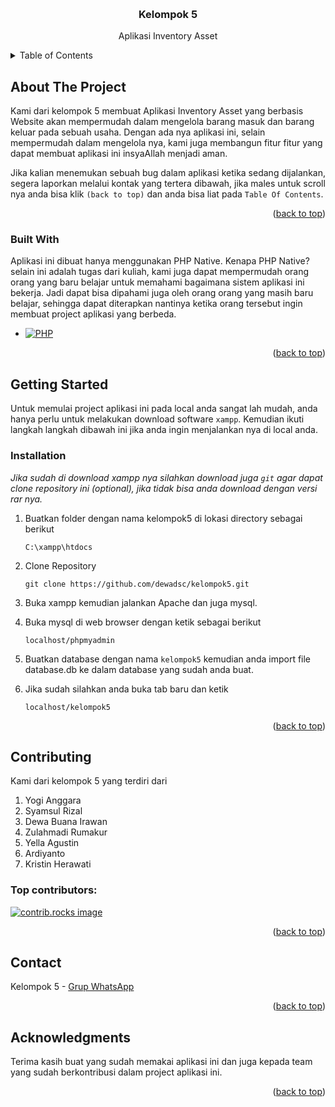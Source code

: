 <a id="readme-top"></a>

<br />
<div align="center">
  <h3 align="center">Kelompok 5</h3>

  <p align="center">
    Aplikasi Inventory Asset
  </p>
</div>

<details>
  <summary>Table of Contents</summary>
  <ol>
    <li>
      <a href="#about-the-project">About The Project</a>
      <ul>
        <li><a href="#built-with">Built With</a></li>
      </ul>
    </li>
    <li>
      <a href="#getting-started">Getting Started</a>
      <ul>
        <li><a href="#installation">Installation</a></li>
      </ul>
    </li>
    <li><a href="#contributing">Contributing</a></li>
    <li><a href="#contact">Contact</a></li>
    <li><a href="#acknowledgments">Acknowledgments</a></li>
  </ol>
</details>

## About The Project

Kami dari kelompok 5 membuat Aplikasi Inventory Asset yang berbasis Website akan mempermudah dalam mengelola barang masuk dan barang keluar pada sebuah usaha. Dengan ada nya aplikasi ini, selain mempermudah dalam mengelola nya, kami juga membangun fitur fitur yang dapat membuat aplikasi ini insyaAllah menjadi aman.

Jika kalian menemukan sebuah bug dalam aplikasi ketika sedang dijalankan, segera laporkan melalui kontak yang tertera dibawah, jika males untuk scroll nya anda bisa klik `(back to top)` dan anda bisa liat pada `Table Of Contents`.

<p align="right">(<a href="#readme-top">back to top</a>)</p>

### Built With

Aplikasi ini dibuat hanya menggunakan PHP Native. Kenapa PHP Native? selain ini adalah tugas dari kuliah, kami juga dapat mempermudah orang orang yang baru belajar untuk memahami bagaimana sistem aplikasi ini bekerja. Jadi dapat bisa dipahami juga oleh orang orang yang masih baru belajar, sehingga dapat diterapkan nantinya ketika orang tersebut ingin membuat project aplikasi yang berbeda.

* [![PHP][PHP.com]][PHP-url]

<p align="right">(<a href="#readme-top">back to top</a>)</p>

## Getting Started

Untuk memulai project aplikasi ini pada local anda sangat lah mudah, anda hanya perlu untuk melakukan download software `xampp`. Kemudian ikuti langkah langkah dibawah ini jika anda ingin menjalankan nya di local anda.

### Installation

_Jika sudah di download xampp nya silahkan download juga `git` agar dapat clone repository ini (optional), jika tidak bisa anda download dengan versi rar nya._

1. Buatkan folder dengan nama kelompok5 di lokasi directory sebagai berikut
    ```
   C:\xampp\htdocs
   ```
2. Clone Repository
   ```
   git clone https://github.com/dewadsc/kelompok5.git
   ```
3. Buka xampp kemudian jalankan Apache dan juga mysql.
4. Buka mysql di web browser dengan ketik sebagai berikut
   ```
   localhost/phpmyadmin
   ```
5. Buatkan database dengan nama `kelompok5` kemudian anda import file database.db ke dalam database yang sudah anda buat.

6. Jika sudah silahkan anda buka tab baru dan ketik
    ```
   localhost/kelompok5
   ```

<p align="right">(<a href="#readme-top">back to top</a>)</p>

## Contributing

Kami dari kelompok 5 yang terdiri dari

1. Yogi Anggara
2. Syamsul Rizal
3. Dewa Buana Irawan
4. Zulahmadi Rumakur
5. Yella Agustin
6. Ardiyanto
7. Kristin Herawati

### Top contributors:

<a href="#">
  <img src="#" alt="contrib.rocks image" />
</a>

<p align="right">(<a href="#readme-top">back to top</a>)</p>

## Contact

Kelompok 5 - [Grup WhatsApp](https://chat.whatsapp.com/E0ptKxSS1U9Fdkwf1suxZY)

<p align="right">(<a href="#readme-top">back to top</a>)</p>

## Acknowledgments

Terima kasih buat yang sudah memakai aplikasi ini dan juga kepada team yang sudah berkontribusi dalam project aplikasi ini.

<p align="right">(<a href="#readme-top">back to top</a>)</p>

[PHP.com]: https://img.shields.io/badge/php-%23777BB4.svg?style=for-the-badge&logo=php&logoColor=white
[PHP-url]: https://www.php.net/